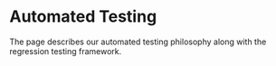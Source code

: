 # Automated Testing

The page describes our automated testing philosophy along with the regression testing framework.
